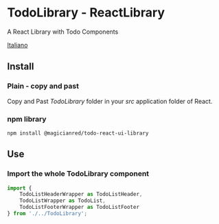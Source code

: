 # TodoLibrary - ReactLibrary

A React Library with Todo Components

[Italiano](https://github.com/MagicianredLabs/generic-ui-library/AppsLibraries/ReactLibrary/TodoLibrary/README.md)

## Install

### Plain - copy and past

Copy and Past *TodoLibrary* folder in your *src* application folder of React.

### npm library

```
npm install @magicianred/todo-react-ui-library
```

## Use

### Import the whole TodoLibrary component

```javascript
import { 
    TodoListHeaderWrapper as TodoListHeader, 
    TodoListWrapper as TodoList, 
    TodoListFooterWrapper as TodoListFooter 
} from './../TodoLibrary';
```
